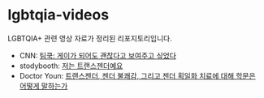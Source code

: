 # lgbtqia-videos
LGBTQIA+ 관련 영상 자료가 정리된 리포지토리입니다.

- CNN: [팀쿡: 게이가 되어도 괜찮다고 보여주고 싶었다](./interviews/wanted_to_show_kids_it_is_ok_to_be_gay.md)
- stodybooth: [저는 트랜스젠더예요](./storybooth/im_transgender.md)
- Doctor Youn: [트랜스젠더, 젠더 불쾌감, 그리고 젠더 획일화 치료에 대해 학문은 어떻게 말하는가](./doctor-youn/what-studies-say-about-transgender-gender-dysphoria-and-gender-affirming-care.md)